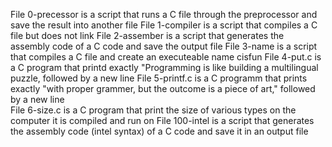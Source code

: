 File 0-precessor is a script that runs a C file through the preprocessor and save the result into another file
File 1-compiler is a script that compiles a C file but does not link 
File 2-assember is a script that generates the assembly code of a C code and save the output file
File 3-name is a script that compiles a C file and create an executeable name cisfun
File 4-put.c is a C program that printd exactly "Programming is like building a multilingual puzzle, followed by a new line
File 5-printf.c is a C programm that prints exactly "with proper grammer, but the outcome is a piece of art," followed by a new line   
File 6-size.c is a C program that print the size of various types on the computer it is compiled and run on 
File 100-intel is a script that generates the assembly code (intel syntax) of a C code and save it in an output file 
